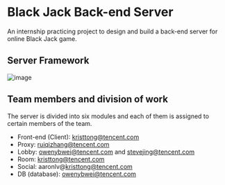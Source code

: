 # Black Jack Back-end Server
An internship practicing project to design and build a back-end server for online Black Jack game.

## Server Framework
![image](https://git.woa.com/ruiqizhang/UA_BlackJack_Server/master/images/ServerFramework.PNG)

## Team members and division of work
The server is divided into six modules and each of them is assigned to certain members of the team. 

+ Front-end (Client): kristtong@tencent.com
+ Proxy: ruiqizhang@tencent.com
+ Lobby: owenybwei@tencent.com and stevejing@tencent.com
+ Room: kristtong@tencent.com
+ Social: aaronlv@kristtong@tencent.com
+ DB (database): owenybwei@tencent.com